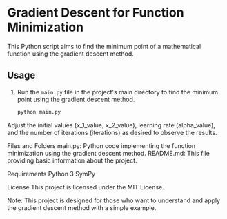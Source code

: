 # Gradient Descent for Function Minimization

This Python script aims to find the minimum point of a mathematical function using the gradient descent method.

## Usage

1. Run the `main.py` file in the project's main directory to find the minimum point using the gradient descent method.

   ```bash
   python main.py
Adjust the initial values (x_1_value, x_2_value), learning rate (alpha_value), and the number of iterations (iterations) as desired to observe the results.

Files and Folders
main.py: Python code implementing the function minimization using the gradient descent method.
README.md: This file providing basic information about the project.

Requirements
Python 3
SymPy

License
This project is licensed under the MIT License.

Note: This project is designed for those who want to understand and apply the gradient descent method with a simple example.

